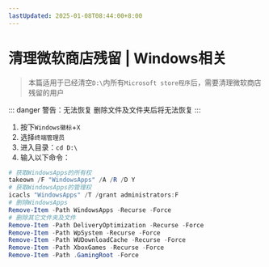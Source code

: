```yaml
---
lastUpdated: 2025-01-08T08:44:00+8:00
---
```


# 清理微软商店残留 | Windows相关

> 本篇适用于已经清空```D:\```内所有```Microsoft store程序```后，需要清理微软商店残留的用户

::: danger 警告：无法恢复
删除文件及文件夹后将无法恢复
:::


1. 按下```Windows徽标```+```X```
2. 选择```终端管理员```
3. 进入目录：```cd D:\```
4. 输入以下命令：

```powershell
# 获取WindowsApps的所有权
takeown /F "WindowsApps" /A /R /D Y
# 获取WindowsApps的管理权
icacls "WindowsApps" /T /grant administrators:F
# 删除WindowsApps
Remove-Item -Path WindowsApps -Recurse -Force
# 删除其它文件夹及文件
Remove-Item -Path DeliveryOptimization -Recurse -Force
Remove-Item -Path WpSystem -Recurse -Force
Remove-Item -Path WUDownloadCache -Recurse -Force
Remove-Item -Path XboxGames -Recurse -Force
Remove-Item -Path .GamingRoot -Force
```
